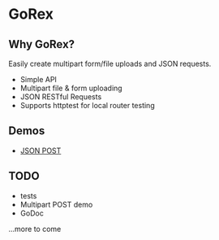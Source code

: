 # GoRex

## Why GoRex?

Easily create multipart form/file uploads and JSON requests.

* Simple API
* Multipart file & form uploading
* JSON RESTful Requests
* Supports httptest for local router testing

## Demos
* [JSON POST](https://github.com/bevanhunt/gorex-json-demo)

## TODO
- tests
- Multipart POST demo
- GoDoc

...more to come


